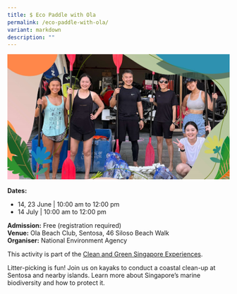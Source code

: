 ```yaml
---
title: $ Eco Paddle with Ola
permalink: /eco-paddle-with-ola/
variant: markdown
description: ""
---
```

![Eco Paddle with OLA](/images/Initiatives/Eco_Paddle_with_OLA.jpg)

**Dates:** <br>
* 14, 23 June | 10:00 am to 12:00 pm&nbsp;
* 14 July | 10:00 am to 12:00 pm<br>

**Admission:** Free (registration required) <br>
**Venue:** Ola Beach Club, Sentosa, 46 Siloso Beach Walk<br>
**Organiser:** National Environment Agency

This activity is part of the [Clean and Green Singapore Experiences](https://www.cgs.gov.sg/cgs-experiences).&nbsp;

Litter-picking is fun! Join us on kayaks to conduct a coastal clean-up at Sentosa and nearby islands. Learn more about Singapore’s marine biodiversity and how to protect it.

<a class="btn-link" target="_blank" href="https://www.eventbrite.sg/e/eco-paddle-with-ola-ocean-clean-up-tickets-909441402717">
	<img src="/images/gogreensg_website-32.png">
</a>

<style>
	.btn-link {
		display: none;
	}
	a.btn-link[target="_blank"]:after {
	display: none;
}
	.btn-link > img {
		width: 100%;
	}
</style>